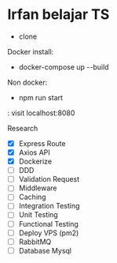 # Irfan belajar TS
- clone

Docker install:
- docker-compose up --build

Non docker:
- npm run start

: visit localhost:8080

Research

- [x] Express Route
- [x] Axios API
- [x] Dockerize
- [ ] DDD
- [ ] Validation Request
- [ ] Middleware
- [ ] Caching
- [ ] Integration Testing
- [ ] Unit Testing
- [ ] Functional Testing
- [ ] Deploy VPS (pm2)
- [ ] RabbitMQ
- [ ] Database Mysql
